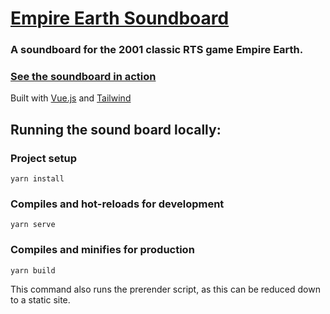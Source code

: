 # [Empire Earth Soundboard](https://eesoundboard.online/)

### A soundboard for the 2001 classic RTS game Empire Earth.

### [See the soundboard in action](https://eesoundboard.online/)

Built with [Vue.js](https://vuejs.org/) and [Tailwind](https://tailwindcss.com/)

## Running the sound board locally:
    
### Project setup
```
yarn install
```

### Compiles and hot-reloads for development
```
yarn serve
```

### Compiles and minifies for production
```
yarn build
```
This command also runs the prerender script, as this can be reduced down to a static site.
